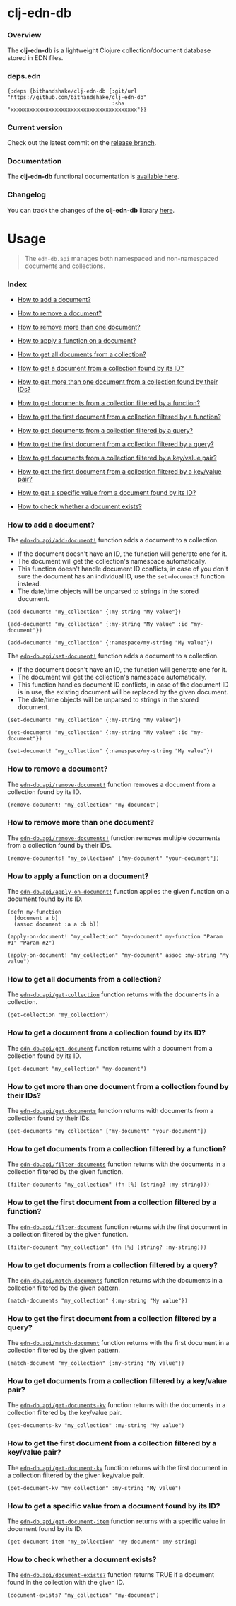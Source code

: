 
# clj-edn-db

### Overview

The <strong>clj-edn-db</strong> is a lightweight Clojure collection/document
database stored in EDN files.

### deps.edn

```
{:deps {bithandshake/clj-edn-db {:git/url "https://github.com/bithandshake/clj-edn-db"
                                 :sha     "xxxxxxxxxxxxxxxxxxxxxxxxxxxxxxxxxxxxxxxx"}}
```

### Current version

Check out the latest commit on the [release branch](https://github.com/bithandshake/clj-edn-db/tree/release).

### Documentation

The <strong>clj-edn-db</strong> functional documentation is [available here](documentation/COVER.md).

### Changelog

You can track the changes of the <strong>clj-edn-db</strong> library [here](CHANGES.md).

# Usage

> The `edn-db.api` manages both namespaced and non-namespaced documents and collections.

### Index

- [How to add a document?](#how-to-add-a-document)

- [How to remove a document?](#how-to-remove-a-document)

- [How to remove more than one document?](#how-to-remove-more-than-one-document)

- [How to apply a function on a document?](#how-to-apply-a-function-on-a-document)

- [How to get all documents from a collection?](#how-to-get-all-documents-from-a-collection)

- [How to get a document from a collection found by its ID?](#how-to-get-a-document-from-a-collection-found-by-its-id)

- [How to get more than one document from a collection found by their IDs?](#how-to-get-more-than-one-document-from-a-collection-found-by-their-ids)

- [How to get documents from a collection filtered by a function?](#how-to-get-documents-from-a-collection-filtered-by-a-function)

- [How to get the first document from a collection filtered by a function?](#how-to-get-the-first-document-from-a-collection-filtered-by-a-function)

- [How to get documents from a collection filtered by a query?](#how-to-get-documents-from-a-collection-filtered-by-a-query)

- [How to get the first document from a collection filtered by a query?](#how-to-get-the-first-document-from-a-collection-filtered-by-a-query)

- [How to get documents from a collection filtered by a key/value pair?](#how-to-get-documents-from-a-collection-filtered-by-a-key-value-pair)

- [How to get the first document from a collection filtered by a key/value pair?](#how-to-get-the-first-document-from-a-collection-filtered-by-a-key-value-pair)

- [How to get a specific value from a document found by its ID?](#how-to-get-a-specific-value-from-a-document-found-by-its-id)

- [How to check whether a document exists?](#how-to-check-whether-a-document-exists)

### How to add a document?

The [`edn-db.api/add-document!`](documentation/clj/edn-db/API.md/#add-document)
function adds a document to a collection.

- If the document doesn't have an ID, the function will generate one for it.
- The document will get the collection's namespace automatically.
- This function doesn't handle document ID conflicts, in case of you don't sure
  the document has an individual ID, use the `set-document!` function instead.
- The date/time objects will be unparsed to strings in the stored document.

```
(add-document! "my_collection" {:my-string "My value"})
```

```
(add-document! "my_collection" {:my-string "My value" :id "my-document"})
```

```
(add-document! "my_collection" {:namespace/my-string "My value"})
```

The [`edn-db.api/set-document!`](documentation/clj/edn-db/API.md/#set-document)
function adds a document to a collection.

- If the document doesn't have an ID, the function will generate one for it.
- The document will get the collection's namespace automatically.
- This function handles document ID conflicts, in case of the document ID is in
  use, the existing document will be replaced by the given document.
- The date/time objects will be unparsed to strings in the stored document.

```
(set-document! "my_collection" {:my-string "My value"})
```

```
(set-document! "my_collection" {:my-string "My value" :id "my-document"})
```

```
(set-document! "my_collection" {:namespace/my-string "My value"})
```

### How to remove a document?

The [`edn-db.api/remove-document!`](documentation/clj/edn-db/API.md/#remove-document)
function removes a document from a collection found by its ID.

```
(remove-document! "my_collection" "my-document")
```

### How to remove more than one document?

The [`edn-db.api/remove-documents!`](documentation/clj/edn-db/API.md/#remove-documents)
function removes multiple documents from a collection found by their IDs.

```
(remove-documents! "my_collection" ["my-document" "your-document"])
```

### How to apply a function on a document?

The [`edn-db.api/apply-on-document!`](documentation/clj/edn-db/API.md/#apply-on-document)
function applies the given function on a document found by its ID.

```
(defn my-function
  [document a b]
  (assoc document :a a :b b))

(apply-on-document! "my_collection" "my-document" my-function "Param #1" "Param #2")
```

```
(apply-on-document! "my_collection" "my-document" assoc :my-string "My value")
```

### How to get all documents from a collection?

The [`edn-db.api/get-collection`](documentation/clj/edn-db/API.md/#get-collection)
function returns with the documents in a collection.

```
(get-collection "my_collection")
```

### How to get a document from a collection found by its ID?

The [`edn-db.api/get-document`](documentation/clj/edn-db/API.md/#get-document)
function returns with a document from a collection found by its ID.

```
(get-document "my_collection" "my-document")
```

### How to get more than one document from a collection found by their IDs?

The [`edn-db.api/get-documents`](documentation/clj/edn-db/API.md/#get-documents)
function returns with documents from a collection found by their IDs.

```
(get-documents "my_collection" ["my-document" "your-document"])
```

### How to get documents from a collection filtered by a function?

The [`edn-db.api/filter-documents`](documentation/clj/edn-db/API.md/#filter-documents)
function returns with the documents in a collection filtered by the given function.

```
(filter-documents "my_collection" (fn [%] (string? :my-string)))
```

### How to get the first document from a collection filtered by a function?

The [`edn-db.api/filter-document`](documentation/clj/edn-db/API.md/#filter-document)
function returns with the first document in a collection filtered by the given function.

```
(filter-document "my_collection" (fn [%] (string? :my-string)))
```

### How to get documents from a collection filtered by a query?

The [`edn-db.api/match-documents`](documentation/clj/edn-db/API.md/#match-documents)
function returns with the documents in a collection filtered by the given pattern.

```
(match-documents "my_collection" {:my-string "My value"})
```

### How to get the first document from a collection filtered by a query?

The [`edn-db.api/match-document`](documentation/clj/edn-db/API.md/#match-document)
function returns with the first document in a collection filtered by the given pattern.

```
(match-document "my_collection" {:my-string "My value"})
```

### How to get documents from a collection filtered by a key/value pair?

The [`edn-db.api/get-documents-kv`](documentation/clj/edn-db/API.md/#get-documents-kv)
function returns with the documents in a collection filtered by the key/value pair.

```
(get-documents-kv "my_collection" :my-string "My value")
```

### How to get the first document from a collection filtered by a key/value pair?

The [`edn-db.api/get-document-kv`](documentation/clj/edn-db/API.md/#get-document-kv)
function returns with the first document in a collection filtered by the given key/value pair.

```
(get-document-kv "my_collection" :my-string "My value")
```

### How to get a specific value from a document found by its ID?

The [`edn-db.api/get-document-item`](documentation/clj/edn-db/API.md/#get-document-item)
function returns with a specific value in document found by its ID.

```
(get-document-item "my_collection" "my-document" :my-string)
```

### How to check whether a document exists?

The [`edn-db.api/document-exists?`](documentation/clj/edn-db/API.md/#document-exists)
function returns TRUE if a document found in the collection with the given ID.

```
(document-exists? "my_collection" "my-document")
```
